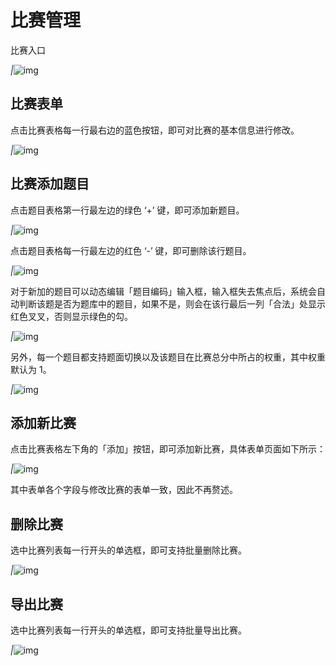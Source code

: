 # 比赛管理

比赛入口

*|*![img](/SDUOJ/img/manager-manual/160467187702.jpg)

## 比赛表单

点击比赛表格每一行最右边的蓝色按钮，即可对比赛的基本信息进行修改。

*|*![img](/SDUOJ/img/manager-manual/160467187762.jpg)

## 比赛添加题目

点击题目表格第一行最左边的绿色 ‘+’ 键，即可添加新题目。

*|*![img](/SDUOJ/img/manager-manual/160467187814.jpg)

点击题目表格每一行最左边的红色 ‘-’ 键，即可删除该行题目。

*|*![img](/SDUOJ/img/manager-manual/160467187917.jpg)

对于新加的题目可以动态编辑「题目编码」输入框，输入框失去焦点后，系统会自动判断该题是否为题库中的题目，如果不是，则会在该行最后一列「合法」处显示红色叉叉，否则显示绿色的勾。

*|*![img](/SDUOJ/img/manager-manual/160467188031.jpg)

另外，每一个题目都支持题面切换以及该题目在比赛总分中所占的权重，其中权重默认为 1。

*|*![img](/SDUOJ/img/manager-manual/160467188077.jpg)

## 添加新比赛

点击比赛表格左下角的「添加」按钮，即可添加新比赛，具体表单页面如下所示：

*|*![img](/SDUOJ/img/manager-manual/160467188138.jpg)

其中表单各个字段与修改比赛的表单一致，因此不再赘述。

## 删除比赛

选中比赛列表每一行开头的单选框，即可支持批量删除比赛。

*|*![img](/SDUOJ/img/manager-manual/160467188184.jpg)

## 导出比赛

选中比赛列表每一行开头的单选框，即可支持批量导出比赛。

*|*![img](/SDUOJ/img/manager-manual/160467188293.jpg)